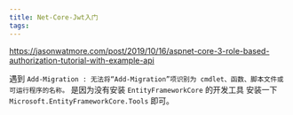 ```yaml
---
title: Net-Core-Jwt入门
tags:
---
```

https://jasonwatmore.com/post/2019/10/16/aspnet-core-3-role-based-authorization-tutorial-with-example-api


遇到 `Add-Migration : 无法将“Add-Migration”项识别为 cmdlet、函数、脚本文件或可运行程序的名称。` 是因为没有安装 `EntityFrameworkCore` 的开发工具 安装一下 `Microsoft.EntityFrameworkCore.Tools` 即可。